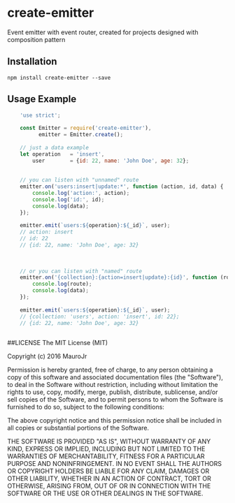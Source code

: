 # create-emitter

Event emitter with event router, created for projects designed with composition pattern

## Installation

	npm install create-emitter --save


## Usage Example

```javascript
    'use strict';
    
	const Emitter = require('create-emitter'),
	      emitter = Emitter.create();
    
    // just a data example
    let operation   = 'insert',
        user        = {id: 22, name: 'John Doe', age: 32};
    
    
    // you can listen with "unnamed" route
    emitter.on('users:insert|update:*', function (action, id, data) {
        console.log('action:', action);
        console.log('id:', id);
        console.log(data);
    });
    
    emitter.emit(`users:${operation}:${_id}`, user);
    // action: insert
    // id: 22
    // {id: 22, name: 'John Doe', age: 32}
    
    
    
    // or you can listen with "named" route
    emitter.on('{collection}:{action=insert|update}:{id}', function (route, data) {
        console.log(route);
        console.log(data);
    });
    
    emitter.emit(`users:${operation}:${_id}`, user);
    // {collection: 'users', action: 'insert', id: 22};
    // {id: 22, name: 'John Doe', age: 32}
    
```

##LICENSE
The MIT License (MIT)

Copyright (c) 2016 MauroJr

Permission is hereby granted, free of charge, to any person obtaining a copy
of this software and associated documentation files (the "Software"), to deal
in the Software without restriction, including without limitation the rights
to use, copy, modify, merge, publish, distribute, sublicense, and/or sell
copies of the Software, and to permit persons to whom the Software is
furnished to do so, subject to the following conditions:

The above copyright notice and this permission notice shall be included in all
copies or substantial portions of the Software.

THE SOFTWARE IS PROVIDED "AS IS", WITHOUT WARRANTY OF ANY KIND, EXPRESS OR
IMPLIED, INCLUDING BUT NOT LIMITED TO THE WARRANTIES OF MERCHANTABILITY,
FITNESS FOR A PARTICULAR PURPOSE AND NONINFRINGEMENT. IN NO EVENT SHALL THE
AUTHORS OR COPYRIGHT HOLDERS BE LIABLE FOR ANY CLAIM, DAMAGES OR OTHER
LIABILITY, WHETHER IN AN ACTION OF CONTRACT, TORT OR OTHERWISE, ARISING FROM,
OUT OF OR IN CONNECTION WITH THE SOFTWARE OR THE USE OR OTHER DEALINGS IN THE
SOFTWARE.
